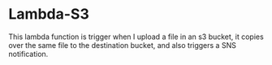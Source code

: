 # Lambda-S3

This lambda function is trigger when I upload a file in an s3 bucket, it copies over the same file to the destination bucket, and also triggers a SNS notification.